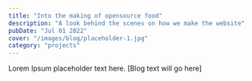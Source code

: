 ```yaml
---
title: "Into the making of opensource food"
description: "A look behind the scenes on how we make the website"
pubDate: "Jul 01 2022"
cover: "/images/blog/placeholder-1.jpg"
category: "projects"
---
```


Lorem Ipsum placeholder text here. [Blog text will go here]
